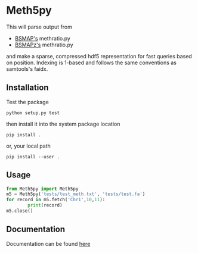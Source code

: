 Meth5py
==========

This will parse output from

* [BSMAP's](https://sites.google.com/a/brown.edu/bioinformatics-in-biomed/bsmap-for-methylation) methratio.py
* [BSMAPz's](https://github.com/zyndagj/BSMAPz) methratio.py

and make a sparse, compressed hdf5 representation for fast queries based on position. Indexing is 1-based and follows the same conventions as samtools's faidx.

Installation
------------

Test the package

```
python setup.py test
```

then install it into the system package location

```
pip install .
```

or, your local path

```
pip install --user .
```

Usage
-------------

```python
from Meth5py import Meth5py
m5 = Meth5py('tests/test_meth.txt', 'tests/test.fa')
for record in m5.fetch('Chr1',10,11):
        print(record)
m5.close()
```

Documentation
-------------

Documentation can be found [here](Documentation.md)
